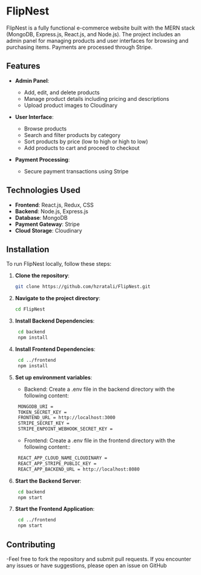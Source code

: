 # FlipNest

FlipNest is a fully functional e-commerce website built with the MERN stack (MongoDB, Express.js, React.js, and Node.js). The project includes an admin panel for managing products and user interfaces for browsing and purchasing items. Payments are processed through Stripe.

## Features

- **Admin Panel**: 
  - Add, edit, and delete products
  - Manage product details including pricing and descriptions
  - Upload product images to Cloudinary

- **User Interface**:
  - Browse products
  - Search and filter products by category
  - Sort products by price (low to high or high to low)
  - Add products to cart and proceed to checkout

- **Payment Processing**:
  - Secure payment transactions using Stripe

## Technologies Used

- **Frontend**: React.js, Redux, CSS
- **Backend**: Node.js, Express.js
- **Database**: MongoDB
- **Payment Gateway**: Stripe
- **Cloud Storage**: Cloudinary

## Installation

To run FlipNest locally, follow these steps:

1. **Clone the repository**:

   ```bash
   git clone https://github.com/hzratali/FlipNest.git
   ```

2. **Navigate to the project directory**:

   ```bash
   cd FlipNest
   ```
   
3. **Install Backend Dependencies**:

   ```bash
    cd backend
    npm install
   ```
   
4. **Install Frontend Dependencies**:

   ```bash
    cd ../frontend
    npm install
   ```
   
5. **Set up environment variables**: 

    - Backend: Create a .env file in the backend directory with the following content:
   ```bash
    MONGODB_URI = 
    TOKEN_SECRET_KEY = 
    FRONTEND_URL = http://localhost:3000
    STRIPE_SECRET_KEY = 
    STRIPE_ENPOINT_WEBHOOK_SECRET_KEY = 
   ```
   
    - Frontend: Create a .env file in the frontend directory with the following content::
   ```bash
    REACT_APP_CLOUD_NAME_CLOUDINARY = 
    REACT_APP_STRIPE_PUBLIC_KEY = 
    REACT_APP_BACKEND_URL = http://localhost:8080
   ```
   
6. **Start the Backend Server**:

   ```bash
    cd backend
    npm start    
   ```
   
7. **Start the Frontend Application**:

   ```bash
    cd ../frontend
    npm start
   ```

## Contributing
  -Feel free to fork the repository and submit pull requests. If you encounter any issues or have suggestions, please open an issue on GitHub
